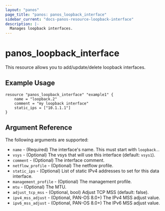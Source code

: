 ```yaml
---
layout: "panos"
page_title: "panos: panos_loopback_interface"
sidebar_current: "docs-panos-resource-loopback-interface"
description: |-
  Manages loopback interfaces.
---
```


# panos_loopback_interface

This resource allows you to add/update/delete loopback interfaces.

## Example Usage

```hcl
resource "panos_loopback_interface" "example1" {
    name = "loopback.2"
    comment = "my loopback interface"
    static_ips = ["10.1.1.1"]
}
```

## Argument Reference

The following arguments are supported:

* `name` - (Required) The interface's name.  This must start with `loopback.`.
* `vsys` - (Optional) The vsys that will use this interface (default: `vsys1`).
* `comment` - (Optional) The interface comment.
* `netflow_profile` - (Optional) The netflow profile.
* `static_ips` - (Optional) List of static IPv4 addresses to set for this data
  interface.
* `management_profile` - (Optional) The management profile.
* `mtu` - (Optional) The MTU.
* `adjust_tcp_mss` - (Optional, bool) Adjust TCP MSS (default: false).
* `ipv4_mss_adjust` - (Optional, PAN-OS 8.0+) The IPv4 MSS adjust value.
* `ipv6_mss_adjust` - (Optional, PAN-OS 8.0+) The IPv6 MSS adjust value.
